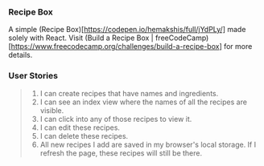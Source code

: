 ### Recipe Box

A simple (Recipe Box)[https://codepen.io/hemakshis/full/jYdPLy/] made solely with React.
Visit (Build a Recipe Box | freeCodeCamp)[https://www.freecodecamp.org/challenges/build-a-recipe-box] for more details.

### User Stories
> 1. I can create recipes that have names and ingredients.
> 2. I can see an index view where the names of all the recipes are visible.
> 3. I can click into any of those recipes to view it.
> 4. I can edit these recipes.
> 5. I can delete these recipes.
> 6. All new recipes I add are saved in my browser's local storage. If I refresh the page, these recipes will still be there.
